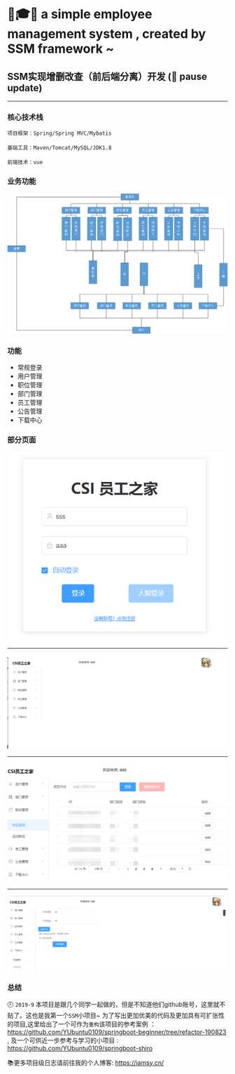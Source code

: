 # :school::mortar_board::sparkles: a simple employee management system , created by SSM framework ~

## SSM实现增删改查（前后端分离）开发 (:speech_balloon: pause update)

***

### 核心技术栈

```·
项目框架：Spring/Spring MVC/Mybatis

基础工具：Maven/Tomcat/MySQL/JDK1.8

前端技术：vue
```

### 业务功能

![](https://github.com/Yet-sun/SSM_CSI/blob/master/picture/业务功能.png)

### 功能

- 常规登录
- 用户管理
- 职位管理
- 部门管理
- 员工管理
- 公告管理
- 下载中心

### 部分页面

![](https://github.com/Yet-sun/SSM_CSI/blob/master/picture/1.png)
***
![](https://github.com/Yet-sun/SSM_CSI/blob/master/picture/2.png)
***
![](https://github.com/Yet-sun/SSM_CSI/blob/master/picture/3.png)
***
![](https://github.com/Yet-sun/SSM_CSI/blob/master/picture/4.png)

### 总结

:clock8: `2019-9` 本项目是跟几个同学一起做的，但是不知道他们github账号，这里就不贴了。这也是我第一个`SSM`小项目~ 为了写出更加优美的代码及更加具有可扩张性的项目,这里给出了一个可作为`重构`该项目的参考案例 ：<https://github.com/YUbuntu0109/springboot-beginner/tree/refactor-190823> , 及一个可供近一步参考与学习的小项目 : <https://github.com/YUbuntu0109/springboot-shiro>

:books:更多项目级日志请前往我的个人博客: <https://iamsy.cn/>
